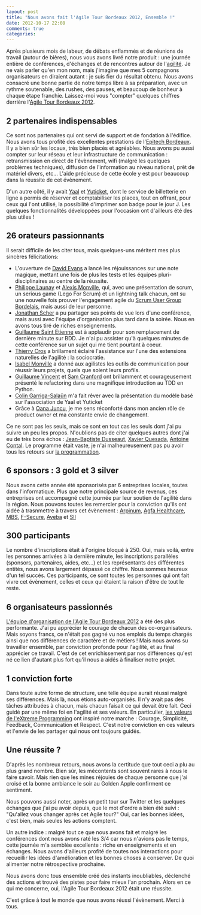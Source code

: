```yaml
---
layout: post
title: "Nous avons fait l'Agile Tour Bordeaux 2012, Ensemble !"
date: 2012-10-17 22:08
comments: true
categories: 
---
```



Après plusieurs mois de labeur, de débats enflammés et de réunions de travail (autour de bières), nous vous avons livré notre produit : une journée entière de conférences, d'échanges et de rencontres autour de l'[agilité](http://agilemanifesto.org/iso/fr/). Je ne vais parler qu'en mon nom, mais j'imagine que mes 5 compagnons organisateurs en diraient autant : je suis fier du résultat obtenu. Nous avons consacré une bonne partie de notre temps libre à sa préparation, avec un rythme soutenable, des rushes, des pauses, et beaucoup de bonheur à chaque étape franchie. Laissez-moi vous "compter" quelques chiffres derrière l'[Agile Tour Bordeaux 2012](http://agiletourbordeaux.okiwi.org/).

## 2 partenaires indispensables

Ce sont nos partenaires qui ont servi de support et de fondation à l'édifice. Nous avons tous profité des excellentes prestations de l'[Epitech Bordeaux](http://bordeaux.epitech.eu/). Il y a bien sûr les locaux, très bien placés et agréables. Nous avons pu aussi compter sur leur réseau et leur infrastructure de communication : retransmission en direct de l'évènement, wifi (malgré les quelques problèmes techniques), diffusion de l'information au niveau national, prêt de matériel divers, etc... L'aide précieuse de cette école y est pour beaucoup dans la réussite de cet évènement.

D'un autre côté, il y avait [Yaal](http://www.yaal.fr/) et [Yuticket](http://www.yuticket.com/), dont le service de billetterie en ligne a permis de réserver et comptabiliser les places, tout en offrant, pour ceux qui l'ont utilisé, la possibilité d'imprimer son badge pour le jour J. Les quelques fonctionnalités développées pour l'occasion ont d'ailleurs été des plus utiles !

## 26 orateurs passionnants

Il serait difficile de les citer tous, mais quelques-uns méritent mes plus sincères félicitations:

- L'ouverture de [David Evans](http://neuri.co.uk/) a lancé les réjouissances sur une note magique, mettant une fois de plus les tests et les équipes pluri-disciplinaires au centre de la réussite.
- [Philippe Launay](https://twitter.com/PhilAgile) et [Alexis Monville](http://alexis.monville.com/), qui, avec une présentation de scrum, un serious game (Lego For Scrum) et un lightning talk chacun, ont su une nouvelle fois prouver l'engagement agile du [Scrum User Group Bordelais](https://sites.google.com/site/sugbordeaux/), mais aussi de leur personne.
- [Jonathan Scher](http://slicesofit.com/amelioration-continue/) a pu partager ses points de vue lors d'une conférence, mais aussi avec l'équipe d'organisation plus tard dans la soirée. Nous en avons tous tiré de riches enseignements.
- [Guillaume Saint Etienne](http://www.dotnetguru2.org/gse/index.php) est à applaudir pour son remplacement de dernière minute sur BDD. Je n'ai pu assister qu'à quelques minutes de cette conférence sur un sujet qui me tient pourtant à coeur.
- [Thierry Cros](http://thierrycros.net/) a brillament éclairé l'assistance sur l'une des extensions naturelles de l'agilité : la sociocratie.
- [Isabel Monville](http://www.monville.com/) a donné aux agilistes les outils de communication pour réussir leurs projets, quels que soient leurs profils.
- [Guillaume Vincent](http://vincentguillaume.fr/) et [Sam Cranford](http://nostradamnit.com/) ont brillamment et courageusement présenté le refactoring dans une magnifique introduction au TDD en Python.
- [Colin Garriga-Salaün](https://twitter.com/cgarrigasalaun) m'a fait rêver avec la présentation du modèle basé sur l'association de Yaal et Yuticket
- Grâce à [Oana Juncu](http://oanasagile.blogspot.fr/), je me sens réconforté dans mon ancien rôle de product owner et ma constante envie de changement.

Ce ne sont pas les seuls, mais ce sont en tout cas les seuls dont j'ai pu suivre un peu les propos. N'oublions pas de citer quelques autres dont j'ai eu de très bons échos : [Jean-Baptiste Dusseaut](https://twitter.com/bodysplash), [Xavier Quesada](http://www.xqa.com.ar/visualmanagement/), [Antoine Contal](https://twitter.com/antoine_contal). Le programme était vaste, je n'ai malheureusement pas pu avoir tous les retours sur [la programmation](http://agiletourbordeaux.okiwi.org/programme.html). 

## 6 sponsors : 3 gold et 3 silver

Nous avons cette année été sponsorisés par 6 entreprises locales, toutes dans l'informatique. Plus que notre principale source de revenus, ces entreprises ont accompagné cette journée par leur soutien de l'agilité dans la région.
Nous pouvons toutes les remercier pour la conviction qu'ils ont aidée à trasnmettre à travers cet évènement : [Arpinum](http://www.arpinum.fr), [Agfa Healthcare](http://www.agfahealthcare.com/france/fr/main/), [MBS](http://www.orange-business.com/fr/entreprise/thematiques/relation-client-multimedia/index.html), [F-Secure](http://www.f-secure.com/fr/web/home_fr/home), [Ayeba](http://ayeba.fr/) et [SII](http://www.groupe-sii.com/fr)

## 300 participants

Le nombre d'inscriptions était à l'origine bloqué à 250. Oui, mais voilà, entre les personnes arrivées à la dernière minute, les inscriptions parallèles (sponsors, partenaires, aides, etc...) et les représentants des différentes entités, nous avons largement dépassé ce chiffre. Nous sommes heureux d'un tel succès. Ces participants, ce sont toutes les personnes qui ont fait vivre cet évènement, celles et ceux qui étaient la raison d'être de tout le reste.

## 6 organisateurs passionnés

[L'équipe d'organisation de l'Agile Tour Bordeaux 2012](http://agiletourbordeaux.okiwi.org/equipe.html) a été des plus performante. J'ai pu apprécier le courage de chacun des co-organisateurs. Mais soyons francs, ce n'était pas gagné vu nos emplois du temps chargés ainsi que nos différences de caractère et de métiers ! Mais nous avons su travailler ensemble, par conviction profonde pour l'agilité, et au final apprécier ce travail. C'est de cet enrichissement par nos différences qu'est né ce lien d'autant plus fort qu'il nous a aidés à finaliser notre projet.

## 1 conviction forte

Dans toute autre forme de structure, une telle équipe aurait réussi malgré ses différences. Mais là, nous étions auto-organisés. Il n'y avait pas des tâches attribuées à chacun, mais chacun faisait ce qui devait être fait. Ceci guidé par une même foi en l'agilité et ses valeurs. En particulier, [les valeurs de l'eXtreme Programming](http://fr.wikipedia.org/wiki/Extreme_programming##Valeurs) ont inspiré notre marche : Courage, Simplicité, Feedback, Communication et Respect.
C'est notre conviction en ces valeurs et l'envie de les partager qui nous ont toujours guidés.

## Une réussite ?

D'après les nombreux retours, nous avons la certitude que tout ceci a plu au plus grand nombre. Bien sûr, les mécontents sont souvent rares à nous le faire savoir. Mais rien que les mines réjouies de chaque personne que j'ai croisé et la bonne ambiance le soir au Golden Apple confirment ce sentiment.

Nous pouvons aussi noter, après un petit tour sur Twitter et les quelques échanges que j'ai pu avoir depuis, que le mot d'ordre a bien été suivi : "Qu'allez vous changer après cet Agile tour?" Oui, car les bonnes idées, c'est bien, mais seules les actions comptent.

Un autre indice : malgré tout ce que nous avons fait et malgré les conférences dont nous avons raté les 3/4 car nous n'avions pas le temps, cette journée m'a semblée excellente : riche en enseignements et en échanges. Nous avons d'ailleurs profité de toutes nos interactions pour recueillir les idées d'amélioration et les bonnes choses à conserver. De quoi alimenter notre rétrospective prochaine.

Nous avons donc tous ensemble créé des instants inoubliables, déclenché des actions et trouvé des pistes pour faire mieux l'an prochain. Alors en ce qui me concerne, oui, l'Agile Tour Bordeaux 2012 était une réussite.

C'est grâce à tout le monde que nous avons réussi l'évènement. Merci à tous.